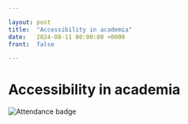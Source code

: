 ```yaml
---

layout: post
title:  "Accessibility in academia"
date:   2024-08-11 00:00:00 +0000
front:  false

---
```


# Accessibility in academia

![Attendance badge](https://accessibility2024.arxiv.org/assets/share/attendee-badge-2.jpg)

